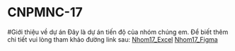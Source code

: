 # CNPMNC-17
#Giới thiệu về dự án
Đây là dự án tiến độ của nhóm chúng em.
Để biết thêm chi tiết vui lòng tham khảo đường link sau: [Nhom17_Excel](https://docs.google.com/spreadsheets/d/16p2DCYpoui8g2PTtO-b5eJkTmM66cDoNGHBrC5fYysY/edit?usp=sharing)
[Nhom17_Figma]([https://docs.google.com/spreadsheets/d/16p2DCYpoui8g2PTtO-b5eJkTmM66cDoNGHBrC5fYysY/edit?usp=sharing](https://www.figma.com/files/team/1327831287343566280/project/247788130/hi?fuid=1327831285339647717))
